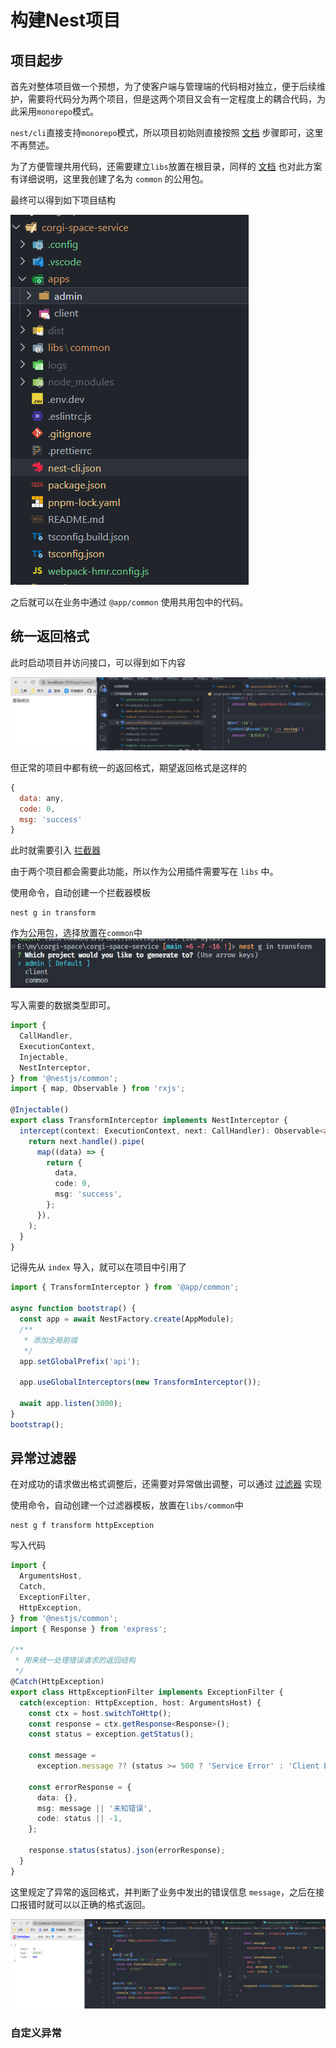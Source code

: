 # 构建Nest项目

## 项目起步

首先对整体项目做一个预想，为了使客户端与管理端的代码相对独立，便于后续维护，需要将代码分为两个项目，但是这两个项目又会有一定程度上的耦合代码，为此采用`monorepo`模式。

`nest/cli`直接支持`monorepo`模式，所以项目初始则直接按照 [文档](https://docs.nestjs.cn/8/cli?id=%e5%b7%a5%e4%bd%9c%e7%a9%ba%e9%97%b4) 步骤即可，这里不再赘述。

为了方便管理共用代码，还需要建立`libs`放置在根目录，同样的 [文档](https://docs.nestjs.cn/8/cli?id=%e5%ba%93-1) 也对此方案有详细说明，这里我创建了名为 `common` 的公用包。

最终可以得到如下项目结构

![](./assets/01.png)

之后就可以在业务中通过 `@app/common` 使用共用包中的代码。

## 统一返回格式

此时启动项目并访问接口，可以得到如下内容

![](./assets/02.png)

但正常的项目中都有统一的返回格式，期望返回格式是这样的
```js
{
  data: any,
  code: 0,
  msg: 'success'
}
```

此时就需要引入 [拦截器](https://docs.nestjs.cn/8/interceptors)

由于两个项目都会需要此功能，所以作为公用插件需要写在 `libs` 中。

使用命令，自动创建一个拦截器模板
```
nest g in transform
```
作为公用包，选择放置在`common`中
![](./assets/03.png)

写入需要的数据类型即可。

```ts
import {
  CallHandler,
  ExecutionContext,
  Injectable,
  NestInterceptor,
} from '@nestjs/common';
import { map, Observable } from 'rxjs';

@Injectable()
export class TransformInterceptor implements NestInterceptor {
  intercept(context: ExecutionContext, next: CallHandler): Observable<any> {
    return next.handle().pipe(
      map((data) => {
        return {
          data,
          code: 0,
          msg: 'success',
        };
      }),
    );
  }
}
```

记得先从 `index` 导入，就可以在项目中引用了

```ts
import { TransformInterceptor } from '@app/common';

async function bootstrap() {
  const app = await NestFactory.create(AppModule);
  /**
   * 添加全局前缀
   */
  app.setGlobalPrefix('api');

  app.useGlobalInterceptors(new TransformInterceptor());

  await app.listen(3000);
}
bootstrap();
```

## 异常过滤器

在对成功的请求做出格式调整后，还需要对异常做出调整，可以通过 [过滤器](https://docs.nestjs.cn/8/exceptionfilters) 实现

使用命令，自动创建一个过滤器模板，放置在`libs/common`中
```
nest g f transform httpException
```

写入代码
```ts
import {
  ArgumentsHost,
  Catch,
  ExceptionFilter,
  HttpException,
} from '@nestjs/common';
import { Response } from 'express';

/**
 * 用来统一处理错误请求的返回结构
 */
@Catch(HttpException)
export class HttpExceptionFilter implements ExceptionFilter {
  catch(exception: HttpException, host: ArgumentsHost) {
    const ctx = host.switchToHttp();
    const response = ctx.getResponse<Response>();
    const status = exception.getStatus();

    const message =
      exception.message ?? (status >= 500 ? 'Service Error' : 'Client Error');

    const errorResponse = {
      data: {},
      msg: message || '未知错误',
      code: status || -1,
    };

    response.status(status).json(errorResponse);
  }
}
```

这里规定了异常的返回格式，并判断了业务中发出的错误信息 `message`，之后在接口报错时就可以以正确的格式返回。

![](./assets/04.png)

### 自定义异常



